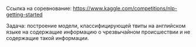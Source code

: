 Ссылка на соревнование: https://www.kaggle.com/competitions/nlp-getting-started

Задача:  построение модели, классифицирующей твиты на английском языке на содержащие информацию о чрезвычайном происшествии и не содержащие такой информации.

